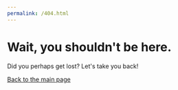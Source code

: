 ```yaml
---
permalink: /404.html
---
```


<link rel="preconnect" href="https://fonts.gstatic.com">
<link href="https://fonts.googleapis.com/css2?family=Gloria+Hallelujah&display=swap" rel="stylesheet">
<style>
  background: blue;
  h1 {
    font-family: 'Gloria Hallelujah', cursive; 
  }
  </style>
  
  <h1>Wait, you shouldn't be here.</h1>
  <p>Did you perhaps get lost? Let's take you back!</p>
  <a href="/">Back to the main page</a>
